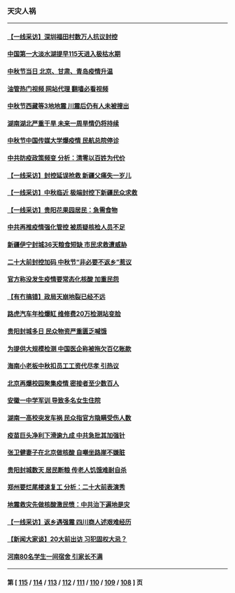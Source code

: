### 天灾人祸
---
#### [【一线采访】深圳福田村数万人抗议封控](../../pages/ncid280/n13821333.md?09110045) 
#### [中国第一大淡水湖提早115天进入极枯水期](../../pages/ncid280/n13821490.md?09110045) 
#### [中秋节当日 北京、甘肃、青岛疫情升温](../../pages/ncid280/n13821410.md?09110045) 
#### [油管热门视频 网站代理 翻墙必看视频](http://209.222.30.114:81/youtube.html?09110045)
#### [中秋节西藏等3地地震 川震后仍有人未被搜出](../../pages/ncid280/n13821507.md?09110045) 
#### [湖南湖北严重干旱 未来一周旱情仍将持续](../../pages/ncid280/n13821321.md?09110045) 
#### [中秋节中国传媒大学爆疫情 民航总院停诊](../../pages/ncid280/n13821300.md?09110045) 
#### [中共防疫政策频变 分析：清零以百姓为代价](../../pages/ncid280/n13821105.md?09110045) 
#### [【一线采访】封控延误抢救 新疆父痛失一岁儿](../../pages/ncid280/n13820955.md?09110045) 
#### [【一线采访】中秋临近 极端封控下新疆民众求救](../../pages/ncid280/n13820889.md?09110045) 
#### [【一线采访】贵阳花果园居民：急需食物](../../pages/ncid280/n13820652.md?09110045) 
#### [中共再推疫情强化管控 被质疑核检人员不足](../../pages/ncid280/n13820794.md?09110045) 
#### [新疆伊宁封城36天粮食短缺 市民求救遭威胁](../../pages/ncid280/n13820365.md?09110045) 
#### [二十大前封控加码 中秋节“非必要不返乡”惹议](../../pages/ncid280/n13820090.md?09110045) 
#### [官方称没发生疫情要常态化核酸 加重民怨](../../pages/ncid280/n13820097.md?09110045) 
#### [【有冇搞错】政局天崩地裂已经不远](../../pages/ncid280/n13819619.md?09110045) 
#### [路虎汽车年检爆缸 维修费20万检测站变脸](../../pages/ncid280/n13819981.md?09110045) 
#### [贵阳封城多日 民众物资严重匮乏喊饿](../../pages/ncid280/n13819813.md?09110045) 
#### [为提供大规模检测 中国医企称被拖欠百亿账款](../../pages/ncid280/n13819894.md?09110045) 
#### [海南小老板中秋扣员工工资代尽孝 引热议](../../pages/ncid280/n13819838.md?09110045) 
#### [北京再爆校园聚集疫情 密接者至少数百人](../../pages/ncid280/n13819733.md?09110045) 
#### [安徽一中学军训 导致多名女生住院](../../pages/ncid280/n13819752.md?09110045) 
#### [湖南一高校突发车祸 民众指官方隐瞒受伤人数](../../pages/ncid280/n13819708.md?09110045) 
#### [疫苗巨头净利下滑逾九成 中共急批其加强针](../../pages/ncid280/n13819738.md?09110045) 
#### [张卫健妻子在北京做核酸 自嘲坐路崖不嫌脏](../../pages/ncid280/n13819560.md?09110045) 
#### [贵阳封城数天 居民断粮 传老人饥饿难耐自杀](../../pages/ncid280/n13819504.md?09110045) 
#### [郑州要烂尾楼速复工 分析：二十大前表演秀](../../pages/ncid280/n13819405.md?09110045) 
#### [地震救灾先做核酸激民愤：中共治下遍地是灾](../../pages/ncid280/n13819273.md?09110045) 
#### [【一线采访】返乡遇强震 四川商人述艰难经历](../../pages/ncid280/n13819241.md?09110045) 
#### [【新闻大家谈】20大前出访 习犯固权大忌？](../../pages/ncid280/n13819345.md?09110045) 
#### [河南80名学生一间宿舍 引家长不满](../../pages/ncid280/n13819206.md?09110045) 

---
#### 第 [ [115](./115.md?09110045) / [114](./114.md?09110045) / [113](./113.md?09110045) / [112](./112.md?09110045) / [111](./111.md?09110045) / [110](./110.md?09110045) / [109](./109.md?09110045) / [108](./108.md?09110045) ] 页
